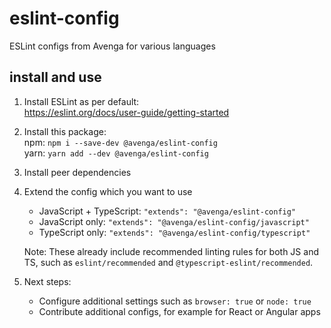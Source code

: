 # eslint-config

ESLint configs from Avenga for various languages

## install and use

1. Install ESLint as per default:  
   <https://eslint.org/docs/user-guide/getting-started>

2. Install this package:  
   npm: `npm i --save-dev @avenga/eslint-config`  
   yarn: `yarn add --dev @avenga/eslint-config`

3. Install peer dependencies

4. Extend the config which you want to use  
   * JavaScript + TypeScript: `"extends": "@avenga/eslint-config"`
   * JavaScript only: `"extends": "@avenga/eslint-config/javascript"`
   * TypeScript only: `"extends": "@avenga/eslint-config/typescript"`
   
   Note: These already include recommended linting rules for both JS and TS, such as `eslint/recommended` and `@typescript-eslint/recommended`.

5. Next steps:
   * Configure additional settings such as `browser: true` or `node: true`
   * Contribute additional configs, for example for React or Angular apps
